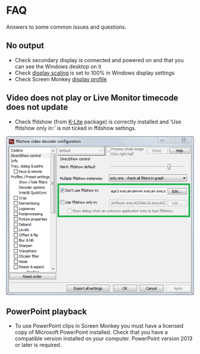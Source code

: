 # FAQ

Answers to some common issues and questions.

## No output
- Check secondary display is connected and powered on and that you can see the Windows desktop on it
- Check [display scaling](../start/gettingStarted.md) is set to 100% in Windows display settings
- Check Screen Monkey [display profile](toolbar/display.md)

## Video does not play or Live Monitor timecode does not update
- Check ffdshow (from [K-Lite](https://codecguide.com/download_kl.htm) package) is correctly installed and ‘Use ffdshow only in:’ is not ticked in ffdshow settings.

![](../images/ffdshow.png)

## PowerPoint playback
- To use PowerPoint clips in Screen Monkey you must have a licensed copy of Microsoft PowerPoint installed. Check that you have a compatible version installed on your computer. PowerPoint version 2013 or later is required.